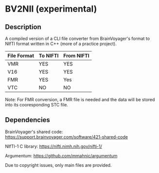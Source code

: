 # BV2NII (experimental)

## Description
A compiled version of a CLI file converter from BrainVoyager's format to NIfTI format written in C++ (more of a practice project).

| File Format | To NIFTI | From NIFTI |
| ----------- | -------- | ---------- |
| VMR         | YES      | YES        |
| V16         | YES      | YES        |
| FMR         | YES      | Yes        |
| VTC         | NO       | NO         |

Note: For FMR conversion, a FMR file is needed and the data will be stored into its cooresponding STC file. 

## Dependencies

BrainVoyager's shared code: https://support.brainvoyager.com/software/421-shared-code

NIfTI-1 C library: https://nifti.nimh.nih.gov/nifti-1/

Argumentum: https://github.com/mmahnic/argumentum

Due to copyright issues, only main files are provided.
